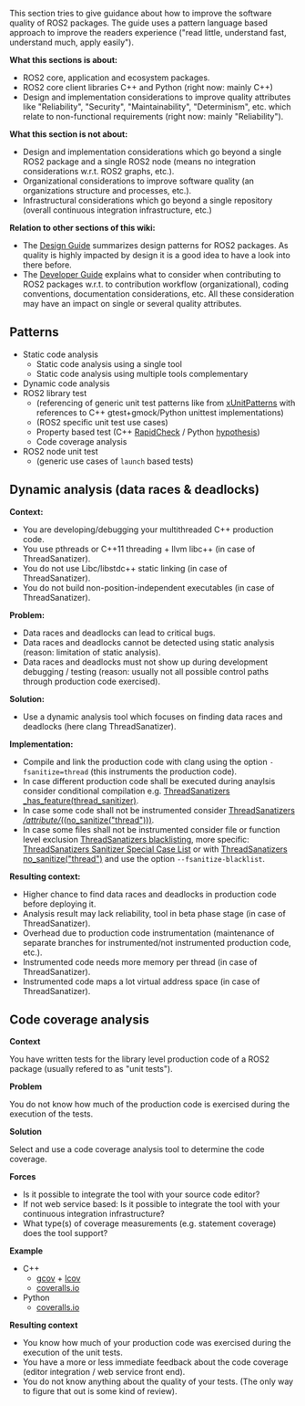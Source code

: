 This section tries to give guidance about how to improve the software quality of ROS2 packages. The guide uses a pattern language based approach to improve the readers experience ("read little, understand fast, understand much, apply easily").

**What this sections is about:**

- ROS2 core, application and ecosystem packages.
- ROS2 core client libraries C++ and Python (right now: mainly C++)
- Design and implementation considerations to improve quality attributes like "Reliability", "Security", "Maintainability", "Determinism", etc. which relate to non-functional requirements (right now: mainly "Reliability").

**What this section is not about:**

- Design and implementation considerations which go beyond a single ROS2 package and a single ROS2 node (means no integration considerations w.r.t. ROS2 graphs, etc.).
- Organizational considerations to improve software quality (an organizations structure and processes, etc.).
- Infrastructural considerations which go beyond a single repository (overall continuous integration infrastructure, etc.)

**Relation to other sections of this wiki:**

- The [Design Guide](https://github.com/ros2/ros2/wiki/Design-Guide) summarizes design patterns for ROS2 packages. As quality is highly impacted by design it is a good idea to have a look into there before.
- The [Developer Guide](https://github.com/ros2/ros2/wiki/Developer-Guide) explains what to consider when contributing to ROS2 packages w.r.t. to contribution workflow (organizational), coding conventions, documentation considerations, etc. All these consideration may have an impact on single or several quality attributes.

## Patterns

* Static code analysis
  * Static code analysis using a single tool
  * Static code analysis using multiple tools complementary
* Dynamic code analysis
* ROS2 library test
  * (referencing of generic unit test patterns like from [xUnitPatterns](http://xunitpatterns.com/Book%20Outline%20Diagrams.html) with references to C++ gtest+gmock/Python unittest implementations)
  * (ROS2 specific unit test use cases)
  * Property based test (C++ [RapidCheck](https://github.com/emil-e/rapidcheck) / Python [hypothesis](https://github.com/HypothesisWorks/hypothesis-python))
  * Code coverage analysis
* ROS2 node unit test
  * (generic use cases of `launch` based tests)

## Dynamic analysis (data races & deadlocks)

**Context:**

* You are developing/debugging your multithreaded C++ production code.
* You use pthreads or C++11 threading + llvm libc++ (in case of ThreadSanatizer).
* You do not use Libc/libstdc++ static linking (in case of ThreadSanatizer).
* You do not build non-position-independent executables (in case of ThreadSanatizer).

**Problem:**

* Data races and deadlocks can lead to critical bugs.
* Data races and deadlocks cannot be detected using static analysis (reason: limitation of static analysis).
* Data races and deadlocks must not show up during development debugging / testing (reason: usually not all possible control paths through production code exercised).

**Solution:**

* Use a dynamic analysis tool which focuses on finding data races and deadlocks (here clang ThreadSanatizer).

**Implementation:**

* Compile and link the production code with clang using the option `-fsanitize=thread` (this instruments the production code).
* In case different production code shall be executed during anaylsis consider conditional compilation e.g. [ThreadSanatizers _has_feature(thread_sanitizer)](https://clang.llvm.org/docs/ThreadSanitizer.html#has-feature-thread-sanitizer).
* In case some code shall not be instrumented consider [ThreadSanatizers _/_attribute_/_((no_sanitize("thread")))](https://clang.llvm.org/docs/ThreadSanitizer.html#attribute-no-sanitize-thread).
* In case some files shall not be instrumented consider file or function level exclusion [ThreadSanatizers blacklisting](https://clang.llvm.org/docs/ThreadSanitizer.html#blacklist), more specific: [ThreadSanatizers Sanitizer Special Case List](https://clang.llvm.org/docs/SanitizerSpecialCaseList.html) or with [ThreadSanatizers no_sanitize("thread")](https://clang.llvm.org/docs/ThreadSanitizer.html#blacklist) and use the option `--fsanitize-blacklist`.

**Resulting context:**

* Higher chance to find data races and deadlocks in production code before deploying it.
* Analysis result may lack reliability, tool in beta phase stage (in case of ThreadSanatizer).
* Overhead due to production code instrumentation (maintenance of separate branches for instrumented/not instrumented production code, etc.).
* Instrumented code needs more memory per thread (in case of ThreadSanatizer).
* Instrumented code maps a lot virtual address space (in case of ThreadSanatizer).

## Code coverage analysis

**Context**

You have written tests for the library level production code of a ROS2 package (usually refered to as "unit tests").

**Problem**

You do not know how much of the production code is exercised during the execution of the tests.

**Solution**

Select and use a code coverage analysis tool to determine the code coverage.

**Forces**

* Is it possible to integrate the tool with your source code editor?
* If not web service based: Is it possible to integrate the tool with your continuous integration infrastructure?
* What type(s) of coverage measurements (e.g. statement coverage) does the tool support?

**Example**

* C++
  * [gcov](https://gcc.gnu.org/onlinedocs/gcc/Gcov.html) + [lcov](http://ltp.sourceforge.net/coverage/lcov.php)
  * [coveralls.io](https://coveralls.io)
* Python
  * [coveralls.io](https://coveralls.io)

**Resulting context**

* You know how much of your production code was exercised during the execution of the unit tests.
* You have a more or less immediate feedback about the code coverage (editor integration / web service front end).
* You do not know anything about the quality of your tests. (The only way to figure that out is some kind of review).